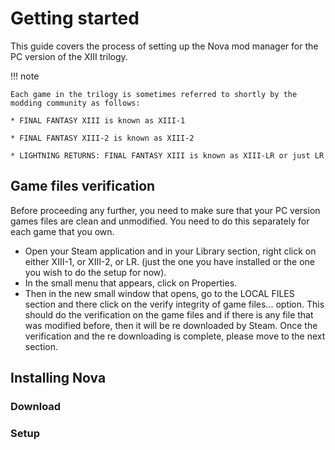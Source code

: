 # Getting started

This guide covers the process of setting up the Nova mod manager for the PC version of the XIII trilogy.

!!! note

    Each game in the trilogy is sometimes referred to shortly by the modding community as follows:

    * FINAL FANTASY XIII is known as XIII-1

    * FINAL FANTASY XIII-2 is known as XIII-2

    * LIGHTNING RETURNS: FINAL FANTASY XIII is known as XIII-LR or just LR

## Game files verification

Before proceeding any further, you need to make sure that your PC version games files are clean and unmodified. You need to do this separately for each game that you own.

* Open your Steam application and in your Library section, right click on either XIII-1, or XIII-2, or LR. (just the one you have installed or the one you wish to do the setup for now).
* In the small menu that appears, click on Properties.
* Then in the new small window that opens, go to the LOCAL FILES section and there click on the verify integrity of game files... option. This should do the verification on the game files and if there is any file that was modified before, then it will be re downloaded by Steam. Once the verification and the re downloading is complete, please move to the next section.

## Installing Nova

### Download

### Setup